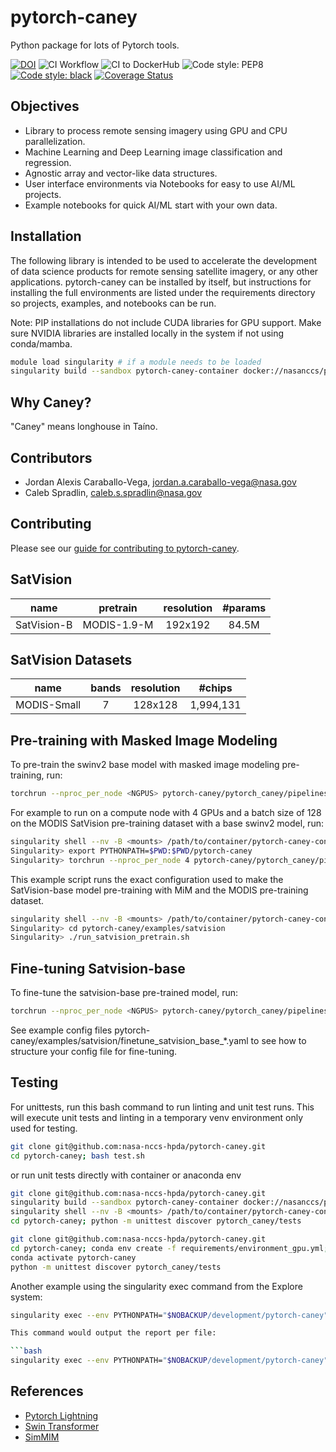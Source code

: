 # pytorch-caney

Python package for lots of Pytorch tools.

[![DOI](https://zenodo.org/badge/472450059.svg)](https://zenodo.org/badge/latestdoi/472450059)
![CI Workflow](https://github.com/nasa-nccs-hpda/pytorch-caney/actions/workflows/ci.yml/badge.svg)
![CI to DockerHub ](https://github.com/nasa-nccs-hpda/pytorch-caney/actions/workflows/dockerhub.yml/badge.svg)
![Code style: PEP8](https://github.com/nasa-nccs-hpda/pytorch-caney/actions/workflows/lint.yml/badge.svg)
[![Code style: black](https://img.shields.io/badge/code%20style-black-000000.svg)](https://github.com/psf/black)
[![Coverage Status](https://coveralls.io/repos/github/nasa-nccs-hpda/pytorch-caney/badge.svg?branch=main)](https://coveralls.io/github/nasa-nccs-hpda/pytorch-caney?branch=main)

## Objectives

- Library to process remote sensing imagery using GPU and CPU parallelization.
- Machine Learning and Deep Learning image classification and regression.
- Agnostic array and vector-like data structures.
- User interface environments via Notebooks for easy to use AI/ML projects.
- Example notebooks for quick AI/ML start with your own data.

## Installation

The following library is intended to be used to accelerate the development of data science products
for remote sensing satellite imagery, or any other applications. pytorch-caney can be installed
by itself, but instructions for installing the full environments are listed under the requirements
directory so projects, examples, and notebooks can be run.

Note: PIP installations do not include CUDA libraries for GPU support. Make sure NVIDIA libraries
are installed locally in the system if not using conda/mamba.

```bash
module load singularity # if a module needs to be loaded
singularity build --sandbox pytorch-caney-container docker://nasanccs/pytorch-caney:latest
```

## Why Caney?

"Caney" means longhouse in Taíno.

## Contributors

- Jordan Alexis Caraballo-Vega, jordan.a.caraballo-vega@nasa.gov
- Caleb Spradlin, caleb.s.spradlin@nasa.gov

## Contributing

Please see our [guide for contributing to pytorch-caney](CONTRIBUTING.md).

## SatVision

| name | pretrain | resolution | #params |
| :---: | :---: | :---: | :---: |
| SatVision-B | MODIS-1.9-M | 192x192 | 84.5M |

## SatVision Datasets

| name | bands | resolution | #chips |
| :---: | :---: | :---: | :---: |
| MODIS-Small | 7 | 128x128 | 1,994,131 |
## Pre-training with Masked Image Modeling
To pre-train the swinv2 base model with masked image modeling pre-training, run:
```bash
torchrun --nproc_per_node <NGPUS> pytorch-caney/pytorch_caney/pipelines/pretraining/mim.py --cfg <config-file> --dataset <dataset-name> --data-paths <path-to-data-subfolder-1> --batch-size <batch-size> --output <output-dir> --enable-amp
```

For example to run on a compute node with 4 GPUs and a batch size of 128 on the MODIS SatVision pre-training dataset with a base swinv2 model, run:

```bash
singularity shell --nv -B <mounts> /path/to/container/pytorch-caney-container
Singularity> export PYTHONPATH=$PWD:$PWD/pytorch-caney
Singularity> torchrun --nproc_per_node 4 pytorch-caney/pytorch_caney/pipelines/pretraining/mim.py --cfg pytorch-caney/examples/satvision/mim_pretrain_swinv2_satvision_base_192_window12_800ep.yaml --dataset MODIS --data-paths /explore/nobackup/projects/ilab/data/satvision/pretraining/training_* --batch-size 128 --output . --enable-amp
```

This example script runs the exact configuration used to make the SatVision-base model pre-training with MiM and the MODIS pre-training dataset.
```bash
singularity shell --nv -B <mounts> /path/to/container/pytorch-caney-container
Singularity> cd pytorch-caney/examples/satvision
Singularity> ./run_satvision_pretrain.sh
```

## Fine-tuning Satvision-base
To fine-tune the satvision-base pre-trained model, run:
```bash
torchrun --nproc_per_node <NGPUS> pytorch-caney/pytorch_caney/pipelines/finetuning/finetune.py --cfg <config-file> --pretrained <path-to-pretrained> --dataset <dataset-name> --data-paths <path-to-data-subfolder-1> --batch-size <batch-size> --output <output-dir> --enable-amp
```

See example config files pytorch-caney/examples/satvision/finetune_satvision_base_*.yaml to see how to structure your config file for fine-tuning.


## Testing
For unittests, run this bash command to run linting and unit test runs. This will execute unit tests and linting in a temporary venv environment only used for testing.
```bash
git clone git@github.com:nasa-nccs-hpda/pytorch-caney.git
cd pytorch-caney; bash test.sh
```
or run unit tests directly with container or anaconda env

```bash
git clone git@github.com:nasa-nccs-hpda/pytorch-caney.git
singularity build --sandbox pytorch-caney-container docker://nasanccs/pytorch-caney:latest
singularity shell --nv -B <mounts> /path/to/container/pytorch-caney-container
cd pytorch-caney; python -m unittest discover pytorch_caney/tests
```

```bash
git clone git@github.com:nasa-nccs-hpda/pytorch-caney.git
cd pytorch-caney; conda env create -f requirements/environment_gpu.yml;
conda activate pytorch-caney
python -m unittest discover pytorch_caney/tests
```

Another example using the singularity exec command from the Explore system:

```bash
singularity exec --env PYTHONPATH="$NOBACKUP/development/pytorch-caney" --nv -B /path/to/mount /path/to/container/pytorch-caney-container coverage run -m unittest discover pytorch_caney/tests

This command would output the report per file:

```bash
singularity exec --env PYTHONPATH="$NOBACKUP/development/pytorch-caney" --nv -B /path/to/mount /path/to/container/pytorch-caney-container coverage report
```

## References

- [Pytorch Lightning](https://github.com/Lightning-AI/lightning)
- [Swin Transformer](https://github.com/microsoft/Swin-Transformer)
- [SimMIM](https://github.com/microsoft/SimMIM)
